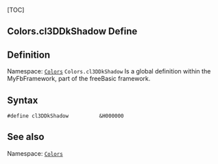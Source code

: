 [TOC]
## Colors.cl3DDkShadow Define

## Definition
Namespace: [`Colors`](Colors.md)
`Colors.cl3DDkShadow` Is a global definition within the MyFbFramework, part of the freeBasic framework.
## Syntax

```freeBasic
#define cl3DDkShadow          &H000000
```

## See also
Namespace: [`Colors`](Colors.md)

